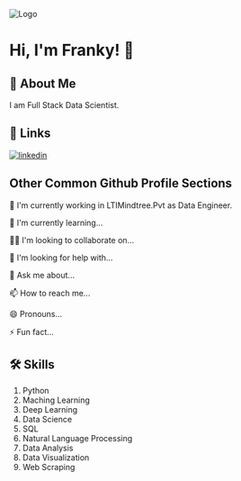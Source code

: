 
![Logo](https://github-readme-stats.vercel.app/api?username=Franky-Saxena&&show_icons=true&title_color=ffffff&icon_color=bb2acf&text_color=daf7dc&bg_color=151515)


# Hi, I'm Franky! 👋


## 🚀 About Me
I am Full Stack Data Scientist.



## 🔗 Links
[![linkedin](https://img.shields.io/badge/linkedin-0A66C2?style=for-the-badge&logo=linkedin&logoColor=white)](https://www.linkedin.com/in/franky-saxena-371ab5173)

## Other Common Github Profile Sections
💼 I'm currently working in LTIMindtree.Pvt as Data Engineer.

🧠 I'm currently learning...

👯‍♀️ I'm looking to collaborate on...

🤔 I'm looking for help with...

💬 Ask me about...

📫 How to reach me...

😄 Pronouns...

⚡️ Fun fact...


## 🛠 Skills
1. Python
2. Maching Learning
3. Deep Learning
4. Data Science
5. SQL
6. Natural Language Processing
7. Data Analysis
8. Data Visualization
9. Web Scraping
